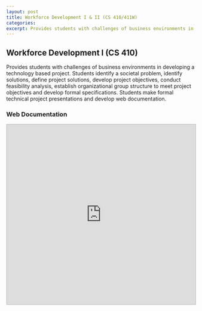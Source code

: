 ```yaml
---
layout: post
title: Workforce Development I & II (CS 410/411W)
categories:
excerpt: Provides students with challenges of business environments in developing a technology based project. Students identify a societal problem, identify solutions, define project solutions, develop project objectives, conduct feasibility analysis, establish organizational group structure to meet project objectives and develop formal specifications. Students make formal technical project presentations and develop web documentation. Students will design and develop a project prototype, and demonstrate the prototype to a formal panel along with delivering the formal product specifications and a draft formal grant proposal.
---
```


## Workforce Development I (CS 410)

Provides students with challenges of business environments in developing a technology based project. Students identify a societal problem, identify solutions, define project solutions, develop project objectives, conduct feasibility analysis, establish organizational group structure to meet project objectives and develop formal specifications. Students make formal technical project presentations and develop web documentation.

### Web Documentation

<embed src="https://www.cs.odu.edu/~cpi/old/410/reds19/" style="width: 100%; height: 50vw; border: 2px solid #cccccc;">


<!-- 
In graphic design, a pull quote (also known as a lift-out pull quote) is a key phrase, quotation, or excerpt that has been pulled from an article and used as a page layout graphic element, serving to entice readers into the article or to highlight a key topic. {% include pullquote.html quote="It is typically placed in a larger or distinctive typeface and on the same page." %} Pull quotes are often used in magazine and newspaper articles, annual reports, and brochures, as well as on the web. They can add visual interest to text-heavy pages with few images or illustrations.

Placement of a pull quote on a page may be defined in a publication's or website's style guide. Such a typographic device may or may not be aligned with a column on the page. Some designers, for example, choose not to align the quote. In that case, the quotation cuts into two or more columns, as in the example shown. Because the pull quote invites the reader to read about the highlighted material, the pull quote should appear before the text it cites and, generally, fairly close to it.

Pull quotes need not be a verbatim copy of the text being quoted; depending on a publication's house style, pull quotes may be abbreviated for space or paraphrased for clarity, with or without indication.

A disadvantage of pull quotes as a design element is that they can disrupt the reading process of readers invested in reading the text sequentially by drawing attention to ghost fragments out of context. At the other extreme, when pull quotes are used to break up what would otherwise be a formless wall of text, pull quote can serve as visual landmarks to help the reader maintain a sense of sequence and place.

 -->